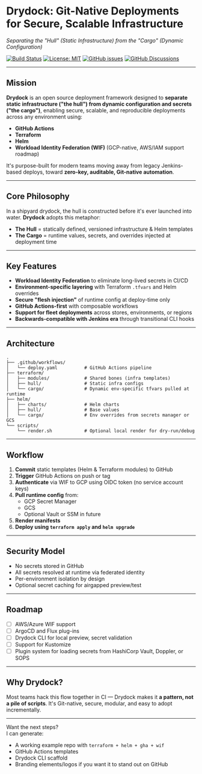 # **Drydock: Git-Native Deployments for Secure, Scalable Infrastructure**

*Separating the "Hull" (Static Infrastructure) from the "Cargo" (Dynamic Configuration)*

[![Build Status](https://github.com/YOUR_ORG/YOUR_REPO/actions/workflows/deploy.yaml/badge.svg)](https://github.com/YOUR_ORG/YOUR_REPO/actions/workflows/deploy.yaml)
[![License: MIT](https://img.shields.io/badge/License-MIT-yellow.svg)](https://opensource.org/licenses/MIT) <!-- Replace MIT with your license -->
[![GitHub issues](https://img.shields.io/github/issues/YOUR_ORG/YOUR_REPO)](https://github.com/YOUR_ORG/YOUR_REPO/issues)
[![GitHub Discussions](https://img.shields.io/github/discussions/YOUR_ORG/YOUR_REPO)](https://github.com/YOUR_ORG/YOUR_REPO/discussions)

---

## **Mission**

**Drydock** is an open source deployment framework designed to **separate static infrastructure ("the hull") from dynamic configuration and secrets ("the cargo")**, enabling secure, scalable, and reproducible deployments across any environment using:

- **GitHub Actions**  
- **Terraform**  
- **Helm**  
- **Workload Identity Federation (WIF)** (GCP-native, AWS/IAM support roadmap)

It's purpose-built for modern teams moving away from legacy Jenkins-based deploys, toward **zero-key, auditable, Git-native automation**.

---

## **Core Philosophy**

In a shipyard drydock, the hull is constructed before it's ever launched into water. **Drydock** adopts this metaphor:

- **The Hull** = statically defined, versioned infrastructure & Helm templates
- **The Cargo** = runtime values, secrets, and overrides injected at deployment time

---

## **Key Features**

- **Workload Identity Federation** to eliminate long-lived secrets in CI/CD
- **Environment-specific layering** with Terraform `.tfvars` and Helm overrides
- **Secure "flesh injection"** of runtime config at deploy-time only
- **GitHub Actions-first** with composable workflows
- **Support for fleet deployments** across stores, environments, or regions
- **Backwards-compatible with Jenkins era** through transitional CLI hooks

---

## **Architecture**

```
.
├── .github/workflows/
│   └── deploy.yaml          # GitHub Actions pipeline
├── terraform/
│   ├── modules/             # Shared bones (infra templates)
│   ├── hull/                # Static infra configs
│   └── cargo/               # Dynamic env-specific tfvars pulled at runtime
├── helm/
│   ├── charts/              # Helm charts
│   ├── hull/                # Base values
│   └── cargo/               # Env overrides from secrets manager or GCS
└── scripts/
    └── render.sh            # Optional local render for dry-run/debug
```

---

## **Workflow**

1. **Commit** static templates (Helm & Terraform modules) to GitHub
2. **Trigger** GitHub Actions on push or tag
3. **Authenticate** via WIF to GCP using OIDC token (no service account keys)
4. **Pull runtime config** from:
   - GCP Secret Manager
   - GCS
   - Optional Vault or SSM in future
5. **Render manifests**
6. **Deploy using `terraform apply` and `helm upgrade`**

---

## **Security Model**

- No secrets stored in GitHub
- All secrets resolved at runtime via federated identity
- Per-environment isolation by design
- Optional secret caching for airgapped preview/test

---

## **Roadmap**

- [ ] AWS/Azure WIF support
- [ ] ArgoCD and Flux plug-ins
- [ ] Drydock CLI for local preview, secret validation
- [ ] Support for Kustomize
- [ ] Plugin system for loading secrets from HashiCorp Vault, Doppler, or SOPS

---

## **Why Drydock?**

Most teams hack this flow together in CI — Drydock makes it **a pattern, not a pile of scripts**. It's Git-native, secure, modular, and easy to adopt incrementally.

---

Want the next steps?  
I can generate:
- A working example repo with `terraform + helm + gha + wif`
- GitHub Actions templates  
- Drydock CLI scaffold  
- Branding elements/logos if you want it to stand out on GitHub
